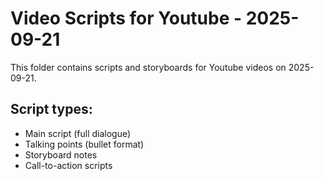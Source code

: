 # Video Scripts for Youtube - 2025-09-21

This folder contains scripts and storyboards for Youtube videos on 2025-09-21.

## Script types:
- Main script (full dialogue)
- Talking points (bullet format)
- Storyboard notes
- Call-to-action scripts
